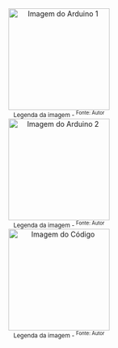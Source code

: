 <div align="center">
    <img src="imagens/ledinterno1.png" alt="Imagem do Arduino 1" width="200"/>
    <br>
    <sub>Legenda da imagem - <sup>Fonte: Autor</sup></sub>
</div>

<div align="center">
    <img src="imagens/ledinterno2.png" alt="Imagem do Arduino 2" width="200"/>
    <br>
    <sub>Legenda da imagem - <sup>Fonte: Autor</sup></sub>
</div>

<div align="center">
    <img src="imagens/codigo.png" alt="Imagem do Código" width="200"/>
    <br>
    <sub>Legenda da imagem - <sup>Fonte: Autor</sup></sub>
</div>
